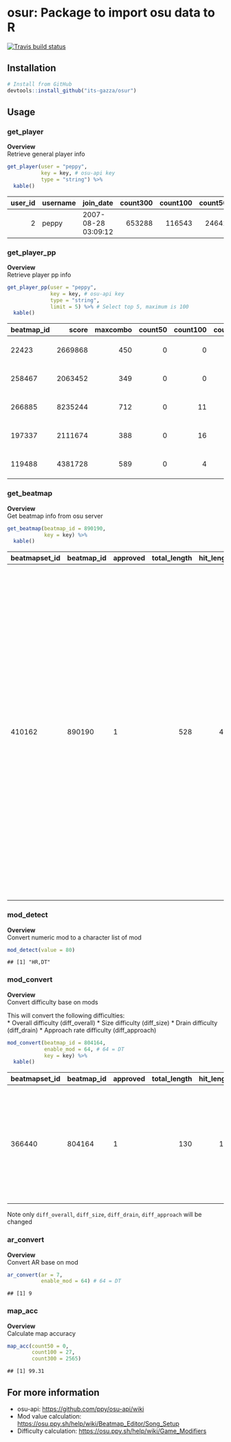 # osur: Package to import osu data to R

<!-- badges: start -->
[![Travis build status](https://travis-ci.org/its-gazza/osur.svg?branch=master)](https://travis-ci.org/its-gazza/osur)
<!-- badges: end -->

## Installation

``` r
# Install from GitHub
devtools::install_github("its-gazza/osur")
```

## Usage

### get\_player

**Overview**  
Retrieve general player info

``` r
get_player(user = "peppy", 
           key = key, # osu-api key
           type = "string") %>% 
  kable()
```

| user\_id | username | join\_date          | count300 | count100 | count50 | playcount | ranked\_score | total\_score | pp\_rank |   level | pp\_raw | accuracy | count\_rank\_ss | count\_rank\_ssh | count\_rank\_s | count\_rank\_sh | count\_rank\_a | country | total\_seconds\_played | pp\_country\_rank |
| -------: | :------- | :------------------ | -------: | -------: | ------: | --------: | ------------: | -----------: | -------: | ------: | ------: | -------: | --------------: | ---------------: | -------------: | --------------: | -------------: | :------ | ---------------------: | ----------------: |
|        2 | peppy    | 2007-08-28 03:09:12 |   653288 |   116543 |   24642 |      7246 |     426251881 |   1893541089 |   362108 | 65.9858 | 765.859 |       96 |              15 |                0 |             70 |               0 |            115 | AU      |                 717782 |              8359 |

### get\_player\_pp

**Overview**  
Retrieve player pp info

``` r
get_player_pp(user = "peppy", 
              key = key, # osu-api key
              type = "string", 
              limit = 5) %>% # Select top 5, maximum is 100
  kable()
```

| beatmap\_id |   score | maxcombo | count50 | count100 | count300 | countmiss | countkatu | countgeki | perfect | enabled\_mods | user\_id | date                | rank |      pp |
| :---------- | ------: | -------: | ------: | -------: | -------: | --------: | --------: | --------: | :------ | ------------: | :------- | :------------------ | :--- | ------: |
| 22423       | 2669868 |      450 |       0 |        0 |      254 |         0 |         0 |        38 | 1       |         16416 | 2        | 2014-03-25 03:58:04 | X    | 64.1462 |
| 258467      | 2063452 |      349 |       0 |        0 |      239 |         0 |         0 |        61 | 1       |             0 | 2        | 2014-06-24 13:49:54 | X    | 49.9275 |
| 266885      | 8235244 |      712 |       0 |       11 |      470 |         0 |        11 |        85 | 0       |             0 | 2        | 2014-03-18 10:25:25 | S    | 48.9492 |
| 197337      | 2111674 |      388 |       0 |       16 |      221 |         3 |        11 |        35 | 0       |             0 | 2        | 2014-07-22 09:18:53 | A    | 45.7289 |
| 119488      | 4381728 |      589 |       0 |        4 |      298 |         0 |         3 |        77 | 1       |             0 | 2        | 2014-07-24 08:29:59 | S    | 42.1802 |

### get\_beatmap

**Overview**  
Get beatmap info from osu server

``` r
get_beatmap(beatmap_id = 890190,
            key = key) %>% 
  kable()
```

| beatmapset\_id | beatmap\_id | approved | total\_length | hit\_length | version | file\_md5                        | diff\_size | diff\_overall | diff\_approach | diff\_drain | mode | approved\_date      | last\_update        | artist                         | title | creator | creator\_id | bpm | source | tags                                                                                                                                                                                                                                                                                                        | genre\_id | language\_id | favourite\_count | playcount | passcount | max\_combo | difficultyrating |
| :------------- | :---------- | :------- | ------------: | ----------: | :------ | :------------------------------- | ---------: | ------------: | -------------: | ----------: | :--- | :------------------ | :------------------ | :----------------------------- | :---- | :------ | :---------- | --: | :----- | :---------------------------------------------------------------------------------------------------------------------------------------------------------------------------------------------------------------------------------------------------------------------------------------------------------- | :-------- | :----------- | ---------------: | --------: | --------: | ---------: | ---------------: |
| 410162         | 890190      | 1        |           528 |         464 | Himei   | be1c44c57ad5340c863971481afe561b |        4.5 |             9 |            9.7 |           5 | 0    | 2016-04-12 00:20:14 | 2016-04-05 00:02:31 | Imperial Circus Dead Decadence | Uta   | Kite    | 134572      | 140 |        | nanomortis extol ou song declare express lolcubes ode to the dreadful sacrament 惨劇の血に赫く染まった愛と絶望の黒い死とが紡ぐ最期の物語 sangeki no chi ni kagayaku somatta ai to zetsubou no kuroi shitoga tsumugu saigo no monogatari rib:y(uhki) l.g.c. kim kylie hull vaguedge another stream kimiko peath2 tome あにょ reino hellnear | 4         | 3            |             1744 |   2587804 |     86204 |       3470 |          7.19601 |

### mod\_detect

**Overview**  
Convert numeric mod to a character list of mod

``` r
mod_detect(value = 80)
```

    ## [1] "HR,DT"

### mod\_convert

**Overview**  
Convert difficulty base on mods

This will convert the following difficulties:  
\* Overall difficulty (diff\_overall) \* Size difficulty (diff\_size) \*
Drain difficulty (diff\_drain) \* Approach rate difficulty
(diff\_approach)

``` r
mod_convert(beatmap_id = 804164, 
            enable_mod = 64, # 64 = DT
            key = key) %>% 
  kable()
```

| beatmapset\_id | beatmap\_id | approved | total\_length | hit\_length | version | file\_md5                        | diff\_size | diff\_overall | diff\_approach | diff\_drain | mode | approved\_date      | last\_update        | artist | title   | creator  | creator\_id | bpm | source | tags                                                                                                               | genre\_id | language\_id | favourite\_count | playcount | passcount | max\_combo | difficultyrating | mods |
| :------------- | :---------- | :------- | ------------: | ----------: | :------ | :------------------------------- | ---------: | ------------: | -------------: | ----------: | :--- | :------------------ | :------------------ | :----- | :------ | :------- | :---------- | --: | :----- | :----------------------------------------------------------------------------------------------------------------- | :-------- | :----------- | ---------------: | --------: | --------: | ---------: | ---------------: | :--- |
| 366440         | 804164      | 1        |           130 |         128 | FOREVER | 828e4ce6f1333e2a92265f3d5c9cc9db |          4 |           8.5 |          10.33 |           7 | 0    | 2015-12-25 22:01:51 | 2015-12-16 11:18:24 | Reol   | MONSTER | handsome | 2123087     | 246 |        | umetora reworu gokusaishoku -kevincela- regraz sharkie bearizm vinxis asahina momoko mokori fort byfar れをる 極彩色 梅とら | 4         | 3            |             3158 |   1789236 |    149433 |        982 |         5.897964 |      |

Note only `diff_overall`, `diff_size`, `diff_drain`, `diff_approach`
will be changed

### ar\_convert

**Overview**  
Convert AR base on mod

``` r
ar_convert(ar = 7, 
           enable_mod = 64) # 64 = DT
```

    ## [1] 9

### map\_acc

**Overview**  
Calculate map accuracy

``` r
map_acc(count50 = 0,
        count100 = 27,
        count300 = 2565)
```

    ## [1] 99.31

## For more information

  - osu-api: <https://github.com/ppy/osu-api/wiki>
  - Mod value calculation:
    <https://osu.ppy.sh/help/wiki/Beatmap_Editor/Song_Setup>  
  - Difficulty calculation:
    <https://osu.ppy.sh/help/wiki/Game_Modifiers>
